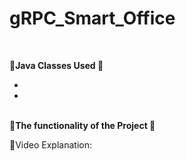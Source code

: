 <h1> gRPC_Smart_Office </h1><br>

<b>&#127797;Java Classes Used &#127797;</b>
<br><i>
<ul>
<li> </li> 
<li> </li>
</i></ul>
<br>
<b>&#127793;The functionality of the Project &#127793;</b><br>

 &#128206;Video Explanation:  
